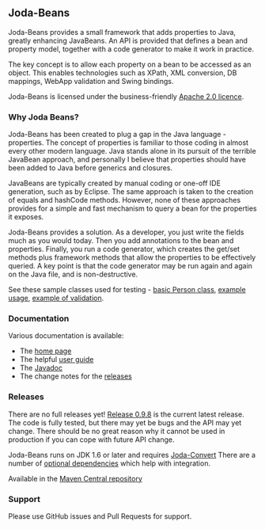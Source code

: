 Joda-Beans
------------

Joda-Beans provides a small framework that adds properties to Java, greatly enhancing JavaBeans.
An API is provided that defines a bean and property model, together with a code generator to make it work in practice.

The key concept is to allow each property on a bean to be accessed as an object.
This enables technologies such as XPath, XML conversion, DB mappings, WebApp validation and Swing bindings.

Joda-Beans is licensed under the business-friendly [Apache 2.0 licence](http://www.joda.org/joda-beans/license.html).


### Why Joda Beans?

Joda-Beans has been created to plug a gap in the Java language - properties.
The concept of properties is familiar to those coding in almost every other modern language.
Java stands alone in its pursuit of the terrible JavaBean approach, and personally I believe that
properties should have been added to Java before generics and closures.

JavaBeans are typically created by manual coding or one-off IDE generation, such as by Eclipse.
The same approach is taken to the creation of equals and hashCode methods.
However, none of these approaches provides for a simple and fast mechanism to query a bean for the properties it exposes.

Joda-Beans provides a solution. As a developer, you just write the fields much as you would today.
Then you add annotations to the bean and properties.
Finally, you run a code generator, which creates the get/set methods plus framework methods that allow the properties
to be effectively queried.
A key point is that the code generator may be run again and again on the Java file, and is non-destructive.

See these sample classes used for testing -
[basic Person class](https://github.com/JodaOrg/joda-beans/blob/v0.8/src/test/java/org/joda/beans/gen/Person.java#L43),
[example usage](https://github.com/JodaOrg/joda-beans/blob/v0.8/src/test/java/org/joda/beans/Examples.java#L25),
[example of validation](https://github.com/JodaOrg/joda-beans/blob/v0.8/src/test/java/org/joda/beans/gen/ValidateBean.java#L38).


### Documentation
Various documentation is available:

* The [home page](http://www.joda.org/joda-beans/)
* The helpful [user guide](http://www.joda.org/joda-beans/userguide.html)
* The [Javadoc](http://www.joda.org/joda-beans/apidocs/index.html)
* The change notes for the [releases](http://www.joda.org/joda-beans/changes-report.html)


### Releases
There are no full releases yet!
[Release 0.9.8](http://www.joda.org/joda-beans/download.html) is the current latest release.
The code is fully tested, but there may yet be bugs and the API may yet change.
There should be no great reason why it cannot be used in production if you can cope with future API change.

Joda-Beans runs on JDK 1.6 or later and requires [Joda-Convert](https://github.com/JodaOrg/joda-convert/)
There are a number of [optional dependencies](http://www.joda.org/joda-convert/dependencies.html) which help with integration.

Available in the [Maven Central repository](http://search.maven.org/#artifactdetails|org.joda|joda-beans|0.9.8|jar)


### Support
Please use GitHub issues and Pull Requests for support.
